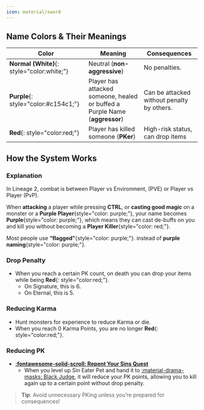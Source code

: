 ```yaml
--- 
icon: material/sword
---
```



## **Name Colors & Their Meanings**
| Color | Meaning | Consequences |
|-------|---------|--------------|
| **Normal (White)**{: style="color:white;"} | Neutral (**non-aggressive**) | No penalties. |
| **Purple**{: style="color:#c154c1;"} | Player has attacked someone, healed or buffed a Purple Name (**aggressor**) | Can be attacked without penalty by others. |
| **Red**{: style="color:red;"} | Player has killed someone (**PKer**) | High-risk status, can drop items |

## **How the System Works**

### Explanation

In Lineage 2, combat is between Player vs Environment, (PVE) or Player vs Player (PvP).

When **attacking** a player while pressing **CTRL**, or **casting good magic** on a monster or a **Purple Player**{style="color: purple;"}, your name becomes **Purple**{style="color: purple;"}, which means they can cast de-buffs on you and kill you without becoming a **Player Killer**{style="color: red;"}.

Most people use **“flagged”**{style="color: purple;"}. instead of **purple naming**{style="color: purple;"}.

### **Drop Penalty**
- When you reach a certain PK count, on death you can drop your items while being **Red**{: style="color:red;"}.
    - On Signature, this is 6.
    - On Eternal, this is 5.


### **Reducing Karma**
- Hunt monsters for experience to reduce Karma or die.
- When you reach 0 Karma Points, you are no longer **Red**{: style="color:red;"}.

### **Reducing PK**
- [**:fontawesome-solid-scroll: Repent Your Sins Quest**](https://lineage2wiki.com/c4/quest/422/repent-your-sins/)
    - When you level up Sin Eater Pet and hand it to [:material-drama-masks: Black Judge](https://lineage2wiki.org/c4/monster/7981/black-judge/), it will reduce your PK points, allowing you to kill again up to a certain point without drop penalty.


> **Tip**: Avoid unnecessary PKing unless you’re prepared for consequences!  